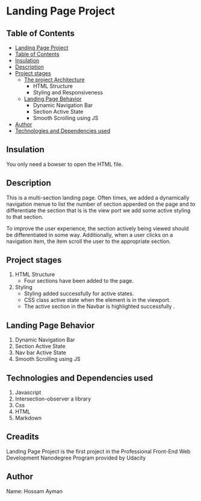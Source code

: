 # Landing Page Project

## Table of Contents

- [Landing Page Project](#Landing-Page-Project)
- [Table of Contents](#Table-of-Contents)
- [Insulation](#Insulation)
- [Description](#Description)
- [Project stages](#Project-stages)
  - [The project Architecture](#The-project-Architecture)
    - HTML Structure
    - Styling and Responsiveness
  - [Landing Page Behavior](#Landing-Page-Behavior)
    - Dynamic Navigation Bar
    - Section Active State
    - Smooth Scrolling using JS
- [Author](#Author)
- [Technologies and Dependencies used](#Technologies-used-and-Dependencies-used)

## Insulation

You only need a bowser to open the HTML file.

## Description

This is a multi-section landing page. Often times, we added a dynamically navigation menue to list the number of section apperded on the page and to differentiate the section that is is the view port we add some active styling to that section.

To improve the user experience, the section actively being viewed should be differentiated in some way.
Additionally, when a user clicks on a navigation item, the item scroll the user to the appropriate section.

## Project stages

1. HTML Structure
   - Four sections have been added to the page.
2. Styling
   - Styling added successfully for active states.
   - CSS class active state when the element is in the viewport.
   - The active section in the Navbar is highlighted successfully .

## Landing Page Behavior

1. Dynamic Navigation Bar
2. Section Active State
3. Nav bar Active State
4. Smooth Scrolling using JS

## Technologies and Dependencies used

1. Javascript
2. Intersection-observer a library
3. Css
4. HTML
5. Markdown

## Creadits

Landing Page Project is the first project in the Professional Front-End Web Development Nanodegree Program provided by Udacity

## Author

Name: Hossam Ayman
